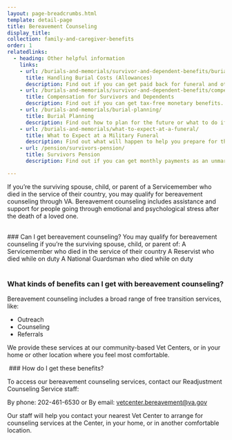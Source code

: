 ```yaml
---
layout: page-breadcrumbs.html
template: detail-page
title: Bereavement Counseling
display_title:
collection: family-and-caregiver-benefits
order: 1
relatedlinks:
  - heading: Other helpful information
    links:
    - url: /burials-and-memorials/survivor-and-dependent-benefits/burial-costs/
      title: Handling Burial Costs (Allowances)
      description: Find out if you can get paid back for funeral and other burial costs.
    - url: /burials-and-memorials/survivor-and-dependent-benefits/compensation/
      title: Compensation for Survivors and Dependents
      description: Find out if you can get tax-free monetary benefits.
    - url: /burials-and-memorials/burial-planning/
      title: Burial Planning
      description: Find out how to plan for the future or what to do if your family member has just died.
    - url: /burials-and-memorials/what-to-expect-at-a-funeral/
      title: What to Expect at a Military Funeral
      description: Find out what will happen to help you prepare for this day.
    - url: /pension/survivors-pension/
      title: Survivors Pension
      description: Find out if you can get monthly payments as an unmarried surviving spouse or unmarried child of a deceased Veteran with wartime service.

---
```


<div class="va-introtext">

If you’re the surviving spouse, child, or parent of a Servicemember who died in the service of their country, you may qualify for bereavement counseling through VA. Bereavement counseling includes assistance and support for people going through emotional and psychological stress after the death of a loved one.

</div>

<br>

<div class="feature" markdown=“1”>
### Can I get bereavement counseling?
You may qualify for bereavement counseling if you’re the surviving spouse, child, or parent of:
A Servicemember who died in the service of their country
A Reservist who died while on duty
A National Guardsman who died while on duty
</div>

<br>

### What kinds of benefits can I get with bereavement counseling?

Bereavement counseling includes a broad range of free transition services, like:

- Outreach
- Counseling
- Referrals

We provide these services at our community-based Vet Centers, or in your home or other location where you feel most comfortable.

 ### How do I get these benefits?

To access our bereavement counseling services, contact our Readjustment Counseling Service staff:

By phone: 202-461-6530 or
By email: vetcenter.bereavement@va.gov

Our staff will help you contact your nearest Vet Center to arrange for counseling services at the Center, in your home, or in another comfortable location.

